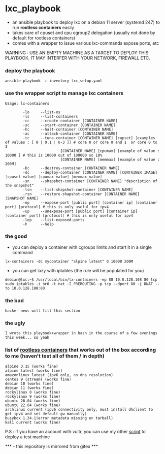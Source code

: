 # lxc_playbook
- an ansible playbook to deploy lxc on a debian 11 server (systemd 247) to run **rootless containers** easily
- takes care of cpuset and cpu cgroup2 delegation (usually not done by default for rootless containers)
- comes with a wrapper to issue various lxc-commands expose ports, etc

WARNING : USE AN EMPTY MACHINE AS A TARGET TO DEPLOY THIS PLAYBOOK, IT MAY INTERFER WITH YOUR NETWORK, FIREWALL ETC. 

### deploy the playbook
`ansible-playbook -i inventory lxc_setup.yaml`

### use the wrapper script to manage lxc containers
```
Usage: lx-containers

        -lo     --list-os
        -ls     --list-containers
        -cc     --create-container [CONTAINER NAME]
        -sc     --start-container [CONTAINER NAME]
        -hc     --halt-container [CONTAINER NAME]
        -ac     --attach-container [CONTAINER NAME]
        -tc     --tune-container [CONTAINER NAME] [cupset] [examples of values : [ 0 | 0,1 | 0-3 ]] # core 0 or core 0 and 1  or core 0 to 3
                         [CONTAINER NAME] [cpumax] [example of value : 10000 ] # this is 10000 out of 100000 so 10%
                         [CONTAINER NAME] [memmax] [example of value : 200M]
        -Dc     --destroy-container [CONTAINER NAME]
        -dc     --deploy-container [CONTAINER NAME] [CONTAINER IMAGE] [cpuset-value] [cpumax-value] [memmax-value]
        -sn     --shapshot-container [CONTAINER NAME] "description of the snapshot"
        -lsn    --list-shapshot-container [CONTAINER NAME]
        -rsn    --restore-shapshot-container [CONTAINER NAME] [SNAPSHOT NAME]
        -ep     --expose-port [public port] [container ip] [container port] [protocol] # this is only useful for ipv4
        -up     --unexpose-port [public port] [container ip] [container port] [protocol] # this is only useful for ipv4
        -lep    --list-exposed-ports
        -h      --help
```

### the good 
- you can deploy a container with cgroups limits and start it in a single command
```
lx-containers -dc mycontainer "alpine latest" 0 10000 200M
```
- you can get lazy with iptables (the rule will be populated for you)
```
debian@lxc:~$ /usr/local/bin/lx-containers -ep 80 10.0.128.108 80 tcp
sudo iptables -i br0 -t nat -I PREROUTING -p tcp --dport 80 -j DNAT --to 10.0.128.108:80
```

### the bad
```
hacker news will fill this section
```

### the ugly
```
I wrote this playbook+wrapper in bash in the course of a few evenings this week... so yeah
```

### list of [rootless containers](http://uk.lxd.images.canonical.com/) that works out of the box according to me (haven't test all of them / in depth)
```
alpine 3.15 (works fine)
alpine latest (works fine)
amazonlinux latest (ipv6 only, no dns resolution)
centos 9 (stream) (works fine)
debian 10 (works fine)
debian 11 (works fine)
rockylinux 8 (works fine)
rockylinux 9 (works fine)
ubuntu 20.04 (works fine)
ubuntu 22.04 (works fine)
archlinux current (ipv6 connectivity only, must install dhclient to get ipv4 and set default gw manually)
busybox 1.34.1(error metadata missing on tarball)
kali current (works fine)
``` 

P.S : if you have an account with vultr, you can use my other [script](https://github.com/ba9f11ecc3497d9993b933fdc2bd61e5/vultr_api) to deploy a test machine

*** -  this repository is mirrored from gitea ***
